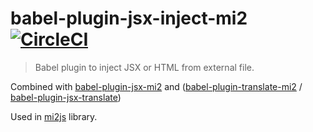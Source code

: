 # babel-plugin-jsx-inject-mi2 [![CircleCI](https://img.shields.io/circleci/project/hrgdavor/babel-plugin-jsx-inject-mi2.svg?maxAge=2592006)](https://circleci.com/gh/hrgdavor/babel-plugin-jsx-inject-mi2)

> Babel plugin to inject JSX or HTML from external file.

Combined with [babel-plugin-jsx-mi2](https://github.com/hrgdavor/babel-plugin-jsx-mi2)
and ([babel-plugin-translate-mi2](https://github.com/hrgdavor/babel-plugin-translate-mi2) / 
[babel-plugin-jsx-translate](https://github.com/hrgdavor/babel-plugin-jsx-translate))

Used in [mi2js](https://github.com/hrgdavor/mi2js) library.


